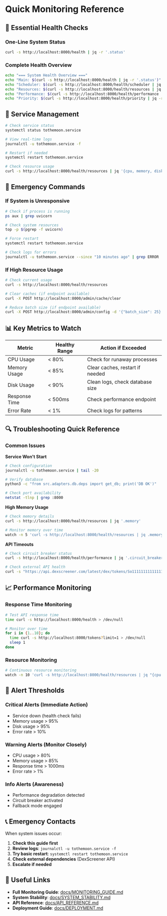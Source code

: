 # Quick Monitoring Reference

## 🚀 Essential Health Checks

### One-Line System Status
```bash
curl -s http://localhost:8000/health | jq -r '.status'
```

### Complete Health Overview
```bash
echo "=== System Health Overview ==="
echo "Main: $(curl -s http://localhost:8000/health | jq -r '.status')"
echo "Scheduler: $(curl -s http://localhost:8000/health/scheduler | jq -r '.status // "error"')"
echo "Resources: $(curl -s http://localhost:8000/health/resources | jq -r '.status')"
echo "Performance: $(curl -s http://localhost:8000/health/performance | jq -r '.status // "ok"')"
echo "Priority: $(curl -s http://localhost:8000/health/priority | jq -r '.status')"
```

## 🔧 Service Management

```bash
# Check service status
systemctl status tothemoon.service

# View real-time logs
journalctl -u tothemoon.service -f

# Restart if needed
systemctl restart tothemoon.service

# Check resource usage
curl -s http://localhost:8000/health/resources | jq '{cpu, memory, disk}'
```

## 🚨 Emergency Commands

### If System is Unresponsive
```bash
# Check if process is running
ps aux | grep uvicorn

# Check system resources
top -p $(pgrep -f uvicorn)

# Force restart
systemctl restart tothemoon.service

# Check logs for errors
journalctl -u tothemoon.service --since "10 minutes ago" | grep ERROR
```

### If High Resource Usage
```bash
# Check current usage
curl -s http://localhost:8000/health/resources

# Clear caches (if endpoint available)
curl -X POST http://localhost:8000/admin/cache/clear

# Reduce batch size (if endpoint available)
curl -X POST http://localhost:8000/admin/config -d '{"batch_size": 25}'
```

## 📊 Key Metrics to Watch

| Metric | Healthy Range | Action if Exceeded |
|--------|---------------|-------------------|
| CPU Usage | < 80% | Check for runaway processes |
| Memory Usage | < 85% | Clear caches, restart if needed |
| Disk Usage | < 90% | Clean logs, check database size |
| Response Time | < 500ms | Check performance endpoint |
| Error Rate | < 1% | Check logs for patterns |

## 🔍 Troubleshooting Quick Reference

### Common Issues

**Service Won't Start**
```bash
# Check configuration
journalctl -u tothemoon.service | tail -20

# Verify database
python3 -c "from src.adapters.db.deps import get_db; print('DB OK')"

# Check port availability
netstat -tlnp | grep :8000
```

**High Memory Usage**
```bash
# Check memory details
curl -s http://localhost:8000/health/resources | jq '.memory'

# Monitor memory over time
watch -n 5 'curl -s http://localhost:8000/health/resources | jq .memory.percent'
```

**API Timeouts**
```bash
# Check circuit breaker status
curl -s http://localhost:8000/health/performance | jq '.circuit_breakers'

# Check external API health
curl -s "https://api.dexscreener.com/latest/dex/tokens/So11111111111111111111111111111111111111112"
```

## 📈 Performance Monitoring

### Response Time Monitoring
```bash
# Test API response time
time curl -s http://localhost:8000/health > /dev/null

# Monitor over time
for i in {1..10}; do
  time curl -s http://localhost:8000/tokens?limit=1 > /dev/null
  sleep 1
done
```

### Resource Monitoring
```bash
# Continuous resource monitoring
watch -n 10 'curl -s http://localhost:8000/health/resources | jq "{cpu: .cpu.percent, memory: .memory.percent, disk: .disk.percent}"'
```

## 🚨 Alert Thresholds

### Critical Alerts (Immediate Action)
- Service down (health check fails)
- Memory usage > 95%
- Disk usage > 95%
- Error rate > 10%

### Warning Alerts (Monitor Closely)
- CPU usage > 80%
- Memory usage > 85%
- Response time > 1000ms
- Error rate > 1%

### Info Alerts (Awareness)
- Performance degradation detected
- Circuit breaker activated
- Fallback mode engaged

## 📞 Emergency Contacts

When system issues occur:

1. **Check this guide first**
2. **Review logs**: `journalctl -u tothemoon.service -f`
3. **Try basic restart**: `systemctl restart tothemoon.service`
4. **Check external dependencies** (DexScreener API)
5. **Escalate if needed**

## 🔗 Useful Links

- **Full Monitoring Guide**: [docs/MONITORING_GUIDE.md](MONITORING_GUIDE.md)
- **System Stability**: [docs/SYSTEM_STABILITY.md](SYSTEM_STABILITY.md)
- **API Reference**: [docs/API_REFERENCE.md](API_REFERENCE.md)
- **Deployment Guide**: [docs/DEPLOYMENT.md](DEPLOYMENT.md)